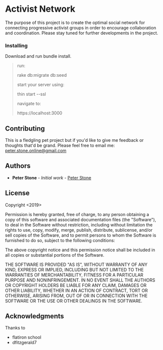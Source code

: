 # Activist Network

The purpose of this project is to create the optimal social network for connecting progressive activist groups in order to encourage collaboration and coordination.
Please stay tuned for further developments in the project.


### Installing

Download and run bundle install.

> run:
>
> rake db:migrate db:seed
>
> start your server using:
>
> thin start --ssl
>
> navigate to:
>
> https://localhost:3000

    

## Contributing

This is a fledgling pet project but if you'd like to give me feedback or thoughts that'd be grand. Please feel free to email me:
peter.stone.online@gmail.com

## Authors

* **Peter Stone** - *Initial work* - [Peter Stone](https://github.com/peter-g-stone)

## License

Copyright <2019> <PETER GRISSINGER STONE>

Permission is hereby granted, free of charge, to any person obtaining a copy of this software and associated documentation files (the "Software"), to deal in the Software without restriction, including without limitation the rights to use, copy, modify, merge, publish, distribute, sublicense, and/or sell copies of the Software, and to permit persons to whom the Software is furnished to do so, subject to the following conditions:

The above copyright notice and this permission notice shall be included in all copies or substantial portions of the Software.

THE SOFTWARE IS PROVIDED "AS IS", WITHOUT WARRANTY OF ANY KIND, EXPRESS OR IMPLIED, INCLUDING BUT NOT LIMITED TO THE WARRANTIES OF MERCHANTABILITY, FITNESS FOR A PARTICULAR PURPOSE AND NONINFRINGEMENT. IN NO EVENT SHALL THE AUTHORS OR COPYRIGHT HOLDERS BE LIABLE FOR ANY CLAIM, DAMAGES OR OTHER LIABILITY, WHETHER IN AN ACTION OF CONTRACT, TORT OR OTHERWISE, ARISING FROM, OUT OF OR IN CONNECTION WITH THE SOFTWARE OR THE USE OR OTHER DEALINGS IN THE SOFTWARE.


## Acknowledgments

Thanks to 
* flatiron school
* dfitzgerald7


